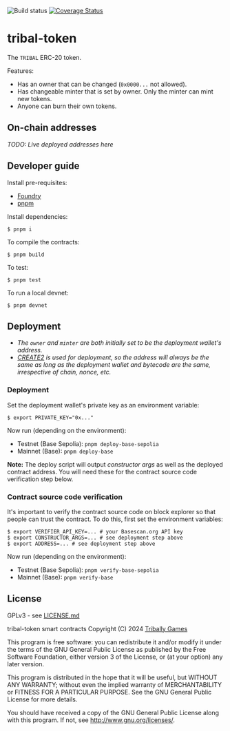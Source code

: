 ![Build status](https://github.com/Tribally-Games/tribal-token/actions/workflows/ci.yml/badge.svg?branch=master)
[![Coverage Status](https://coveralls.io/repos/github/Tribally-Games/tribal-token/badge.svg?t=wvNXqi)](https://coveralls.io/github/Tribally-Games/tribal-token)

# tribal-token

The `TRIBAL` ERC-20 token.

Features:

* Has an owner that can be changed (`0x0000...` not allowed).
* Has changeable minter that is set by owner. Only the minter can mint new tokens.
* Anyone can burn their own tokens.

## On-chain addresses

_TODO: Live deployed addresses here_

## Developer guide

Install pre-requisites:

* [Foundry](https://book.getfoundry.sh/)
* [pnpm](https://pnpm.io/)

Install dependencies:

```shell
$ pnpm i
```

To compile the contracts:

```shell
$ pnpm build
```

To test:

```shell
$ pnpm test
```

To run a local devnet:

```shell
$ pnpm devnet
```

## Deployment

* _The `owner` and `minter` are both initially set to be the deployment wallet's address._
* _[CREATE2](https://book.getfoundry.sh/tutorials/create2-tutorial) is used for deployment, so the address will always be the same as long as the deployment wallet and bytecode are the same, irrespective of chain, nonce, etc._

### Deployment

Set the deployment wallet's private key as an environment variable:

```shell
$ export PRIVATE_KEY="0x..."
```

Now run (depending on the environment):

* Testnet (Base Sepolia): `pnpm deploy-base-sepolia`
* Mainnet (Base): `pnpm deploy-base`

**Note:** The deploy script will output _constructor args_ as well as the deployed contract address. You will need these for the contract source code verification step below.

### Contract source code verification

It's important to verify the contract source code on block explorer so that people can trust the contract. To do this, first set the environment variables:

```shell
$ export VERIFIER_API_KEY=... # your Basescan.org API key
$ export CONSTRUCTOR_ARGS=... # see deployment step above
$ export ADDRESS=... # see deployment step above
```

Now run (depending on the environment):

* Testnet (Base Sepolia): `pnpm verify-base-sepolia`
* Mainnet (Base): `pnpm verify-base`

## License

GPLv3 - see [LICENSE.md](LICENSE.md)

tribal-token smart contracts
Copyright (C) 2024  [Tribally Games](https://tribally.games)

This program is free software: you can redistribute it and/or modify
it under the terms of the GNU General Public License as published by
the Free Software Foundation, either version 3 of the License, or
(at your option) any later version.

This program is distributed in the hope that it will be useful,
but WITHOUT ANY WARRANTY; without even the implied warranty of
MERCHANTABILITY or FITNESS FOR A PARTICULAR PURPOSE.  See the
GNU General Public License for more details.

You should have received a copy of the GNU General Public License
along with this program.  If not, see <http://www.gnu.org/licenses/>.
